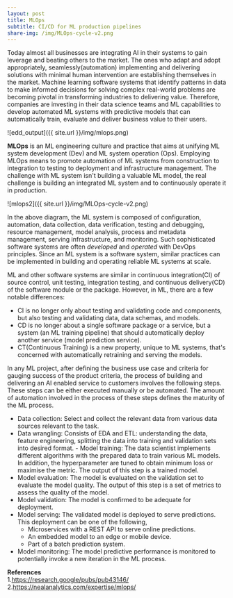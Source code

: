 ```yaml
---
layout: post
title: MLOps
subtitle: CI/CD for ML production pipelines 
share-img: /img/MLOps-cycle-v2.png
---
```


Today almost all businesses are integrating AI in their systems to gain leverage and beating others to the market. The ones who adapt and adopt appropriately, seamlessly(automation) implementing and delivering solutions with minimal human intervention are establishing themselves in the market. Machine learning software systems that identify patterns in data to make informed decisions for solving complex real-world problems are becoming pivotal in transforming industries to delivering value. Therefore, companies are investing in their data science teams and ML capabilities to develop automated ML systems with predictive models that can automatically train, evaluate and deliver business value to their users.  

![edd_output]({{ site.url }}/img/mlops.png)

**MLOps** is an ML engineering culture and practice that aims at unifying ML system development (Dev) and ML system operation (Ops). Employing MLOps means to promote automation of ML systems from construction to integration to testing to deployment and infrastructure management. The challenge with ML system isn't building a valuable ML model, the real challenge is building an integrated ML system and to continuously operate it in production.  

![mlops2]({{ site.url }}/img/MLOps-cycle-v2.png)


In the above diagram, the ML system is composed of configuration, automation, data collection, data verification, testing and debugging, resource management, model analysis, process and metadata management, serving infrastructure, and monitoring. Such sophisticated software systems are often *developed* and *operated* with DevOps principles. Since an ML system is a software system, similar practices can be implemented in building and operating reliable ML systems at scale.  

ML and other software systems are similar in continuous integration(CI) of source control, unit testing, integration testing, and continuous delivery(CD) of the software module or the package. However, in ML, there are a few notable differences:  
- CI is no longer only about testing and validating code and components, but also testing and validating data, data schemas, and models.  
- CD is no longer about a single software package or a service, but a system (an ML training pipeline) that should automatically deploy another service (model prediction service).  
- CT(Continuous Training) is a new property, unique to ML systems, that's concerned with automatically retraining and serving the models.  

In any ML project, after defining the business use case and criteria for gauging success of the product criteria, the process of building and delivering an AI enabled service to customers involves the following steps. These steps can be either executed manually or be automated. The amount of automation involved in the process of these steps defines the maturity of the ML process.  
- Data collection: Select and collect the relevant data from various data sources relevant to the task.  
- Data wrangling: Consists of EDA and ETL: understanding the data, feature engineering, splitting the data into training and validation sets into desired format.  - Model training: The data scientist implements different algorithms with the prepared data to train various ML models. In addition, the hyperparameter are tuned to obtain minimum loss or maximise the metric. The output of this step is a trained model.  
- Model evaluation: The model is evaluated on the validation set to evaluate the model quality. The output of this step is a set of metrics to assess the quality of the model.
- Model validation: The model is confirmed to be adequate for deployment.  
- Model serving: The validated model is deployed to serve predictions. This deployment can be one of the following,  
  - Microservices with a REST API to serve online predictions.  
  - An embedded model to an edge or mobile device.  
  - Part of a batch prediction system.  
- Model monitoring: The model predictive performance is monitored to potentially invoke a new iteration in the ML process.  




**References**  
1.https://research.google/pubs/pub43146/  
2.https://nealanalytics.com/expertise/mlops/
